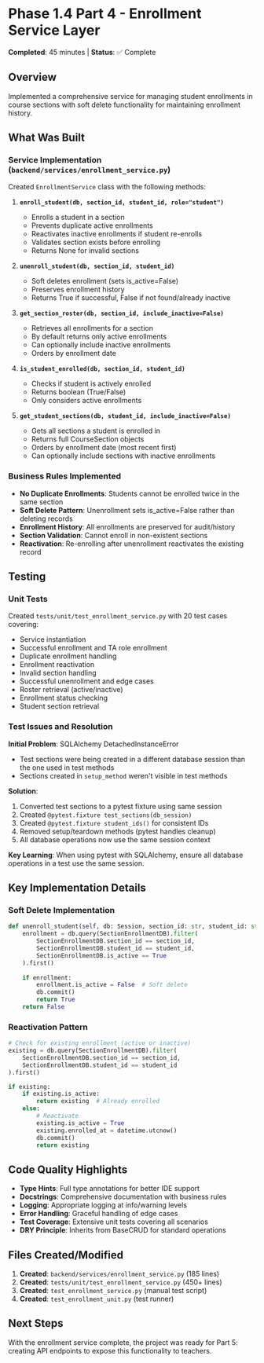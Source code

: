 # Phase 1.4 Part 4 - Enrollment Service Layer

**Completed**: 45 minutes | **Status**: ✅ Complete

## Overview
Implemented a comprehensive service for managing student enrollments in course sections with soft delete functionality for maintaining enrollment history.

## What Was Built

### Service Implementation (`backend/services/enrollment_service.py`)

Created `EnrollmentService` class with the following methods:

1. **`enroll_student(db, section_id, student_id, role="student")`**
   - Enrolls a student in a section
   - Prevents duplicate active enrollments
   - Reactivates inactive enrollments if student re-enrolls
   - Validates section exists before enrolling
   - Returns None for invalid sections

2. **`unenroll_student(db, section_id, student_id)`**
   - Soft deletes enrollment (sets is_active=False)
   - Preserves enrollment history
   - Returns True if successful, False if not found/already inactive

3. **`get_section_roster(db, section_id, include_inactive=False)`**
   - Retrieves all enrollments for a section
   - By default returns only active enrollments
   - Can optionally include inactive enrollments
   - Orders by enrollment date

4. **`is_student_enrolled(db, section_id, student_id)`**
   - Checks if student is actively enrolled
   - Returns boolean (True/False)
   - Only considers active enrollments

5. **`get_student_sections(db, student_id, include_inactive=False)`**
   - Gets all sections a student is enrolled in
   - Returns full CourseSection objects
   - Orders by enrollment date (most recent first)
   - Can optionally include sections with inactive enrollments

### Business Rules Implemented

- **No Duplicate Enrollments**: Students cannot be enrolled twice in the same section
- **Soft Delete Pattern**: Unenrollment sets is_active=False rather than deleting records
- **Enrollment History**: All enrollments are preserved for audit/history
- **Section Validation**: Cannot enroll in non-existent sections
- **Reactivation**: Re-enrolling after unenrollment reactivates the existing record

## Testing

### Unit Tests
Created `tests/unit/test_enrollment_service.py` with 20 test cases covering:
- Service instantiation
- Successful enrollment and TA role enrollment
- Duplicate enrollment handling
- Enrollment reactivation
- Invalid section handling
- Successful unenrollment and edge cases
- Roster retrieval (active/inactive)
- Enrollment status checking
- Student section retrieval

### Test Issues and Resolution

**Initial Problem**: SQLAlchemy DetachedInstanceError
- Test sections were being created in a different database session than the one used in test methods
- Sections created in `setup_method` weren't visible in test methods

**Solution**:
1. Converted test sections to a pytest fixture using same session
2. Created `@pytest.fixture test_sections(db_session)` 
3. Created `@pytest.fixture student_ids()` for consistent IDs
4. Removed setup/teardown methods (pytest handles cleanup)
5. All database operations now use the same session context

**Key Learning**: When using pytest with SQLAlchemy, ensure all database operations in a test use the same session.

## Key Implementation Details

### Soft Delete Implementation
```python
def unenroll_student(self, db: Session, section_id: str, student_id: str) -> bool:
    enrollment = db.query(SectionEnrollmentDB).filter(
        SectionEnrollmentDB.section_id == section_id,
        SectionEnrollmentDB.student_id == student_id,
        SectionEnrollmentDB.is_active == True
    ).first()
    
    if enrollment:
        enrollment.is_active = False  # Soft delete
        db.commit()
        return True
    return False
```

### Reactivation Pattern
```python
# Check for existing enrollment (active or inactive)
existing = db.query(SectionEnrollmentDB).filter(
    SectionEnrollmentDB.section_id == section_id,
    SectionEnrollmentDB.student_id == student_id
).first()

if existing:
    if existing.is_active:
        return existing  # Already enrolled
    else:
        # Reactivate
        existing.is_active = True
        existing.enrolled_at = datetime.utcnow()
        db.commit()
        return existing
```

## Code Quality Highlights

- **Type Hints**: Full type annotations for better IDE support
- **Docstrings**: Comprehensive documentation with business rules
- **Logging**: Appropriate logging at info/warning levels
- **Error Handling**: Graceful handling of edge cases
- **Test Coverage**: Extensive unit tests covering all scenarios
- **DRY Principle**: Inherits from BaseCRUD for standard operations

## Files Created/Modified

1. **Created**: `backend/services/enrollment_service.py` (185 lines)
2. **Created**: `tests/unit/test_enrollment_service.py` (450+ lines)
3. **Created**: `test_enrollment_service.py` (manual test script)
4. **Created**: `test_enrollment_unit.py` (test runner)

## Next Steps
With the enrollment service complete, the project was ready for Part 5: creating API endpoints to expose this functionality to teachers.